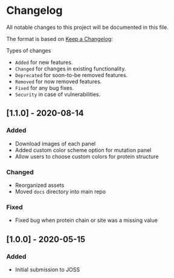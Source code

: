 # Changelog

All notable changes to this project will be documented in this file.

The format is based on [Keep a Changelog](https://keepachangelog.com/en/1.0.0/):

Types of changes
- `Added` for new features.
- `Changed` for changes in existing functionality.
- `Deprecated` for soon-to-be removed features.
- `Removed` for now removed features.
- `Fixed` for any bug fixes.
- `Security` in case of vulnerabilities.

## [1.1.0] - 2020-08-14

### Added
- Download images of each panel
- Added custom color scheme option for mutation panel
- Allow users to choose custom colors for protein structure

### Changed
- Reorganized assets
- Moved `docs` directory into main repo

### Fixed
- Fixed bug when protein chain or site was a missing value

## [1.0.0] - 2020-05-15

### Added
- Initial submission to JOSS

